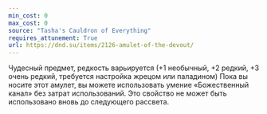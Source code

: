 ```yaml
---
min_cost: 0
max_cost: 0
source: "Tasha's Cauldron of Everything"
requires_attunement: True
url: https://dnd.su/items/2126-amulet-of-the-devout/
---
```


Чудесный предмет, редкость варьируется (+1 необычный, +2 редкий, +3 очень редкий, требуется настройка жрецом или паладином)
Пока вы носите этот амулет, вы можете использовать умение «Божественный канал» без затрат использований. Это свойство не может быть использовано вновь до следующего рассвета.